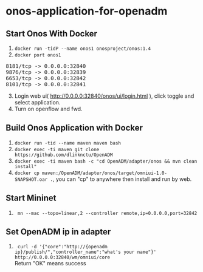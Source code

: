 # onos-application-for-openadm

## Start Onos With Docker
1. `docker run -tidP --name onos1 onosproject/onos:1.4`
2. `docker port onos1`
<pre>
8181/tcp -> 0.0.0.0:32840
9876/tcp -> 0.0.0.0:32839
6653/tcp -> 0.0.0.0:32842
8101/tcp -> 0.0.0.0:32841
</pre>
3. Login web ui( http://0.0.0.0:32840/onos/ui/login.html ), click toggle and select application.
4. Turn on openflow and fwd.

## Build Onos Application with Docker
1. `docker run -tid --name maven maven bash`
2. `docker exec -ti maven git clone https://github.com/dlinknctu/OpenADM`
3. `docker exec -ti maven bash -c "cd OpenADM/adapter/onos && mvn clean install"`
4. `docker cp maven:/OpenADM/adapter/onos/target/omniui-1.0-SNAPSHOT.oar .`, you can "cp" to anywhere then install and run by web.

## Start Mininet
1. ` mn --mac --topo=linear,2 --controller remote,ip=0.0.0.0,port=32842`

## Set OpenADM ip in adapter
1. ` curl -d '{"core":"http://{openadm ip}/publish/","controller_name":"what's your name"}' http://0.0.0.0:32840/wm/omniui/core`    
Return "OK" means success
